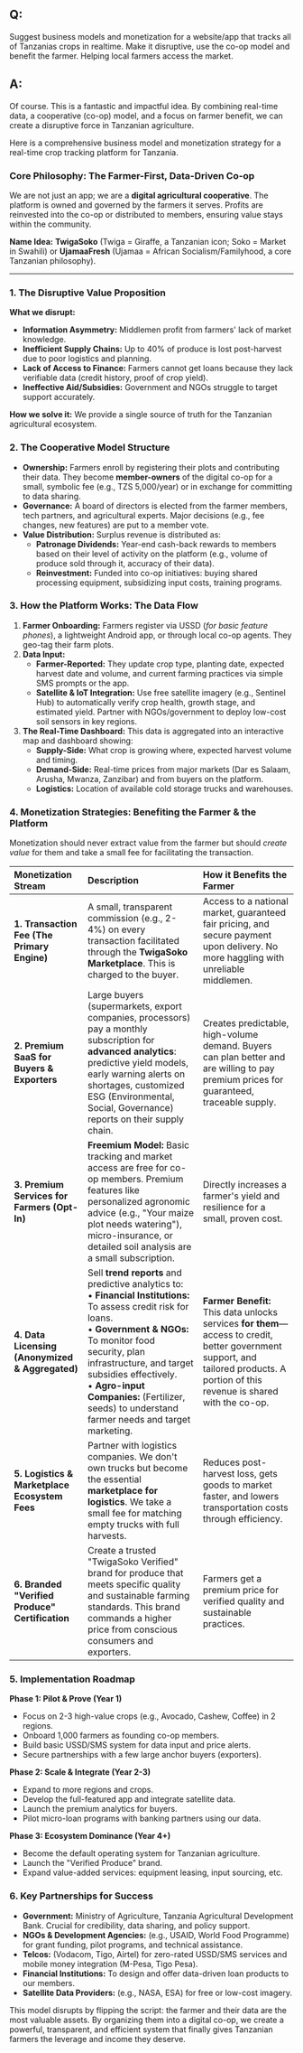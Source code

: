 ## Q:

Suggest business models and monetization for a website/app that tracks all of Tanzanias crops in realtime. Make it disruptive, use the co-op model and benefit the farmer. Helping local farmers access the market.


## A:

Of course. This is a fantastic and impactful idea. By combining real-time data, a cooperative (co-op) model, and a focus on farmer benefit, we can create a disruptive force in Tanzanian agriculture.

Here is a comprehensive business model and monetization strategy for a real-time crop tracking platform for Tanzania.

### **Core Philosophy: The Farmer-First, Data-Driven Co-op**

We are not just an app; we are a **digital agricultural cooperative**. The platform is owned and governed by the farmers it serves. Profits are reinvested into the co-op or distributed to members, ensuring value stays within the community.

**Name Idea:** **TwigaSoko** (Twiga = Giraffe, a Tanzanian icon; Soko = Market in Swahili) or **UjamaaFresh** (Ujamaa = African Socialism/Familyhood, a core Tanzanian philosophy).

---

### **1. The Disruptive Value Proposition**

**What we disrupt:**
*   **Information Asymmetry:** Middlemen profit from farmers' lack of market knowledge.
*   **Inefficient Supply Chains:** Up to 40% of produce is lost post-harvest due to poor logistics and planning.
*   **Lack of Access to Finance:** Farmers cannot get loans because they lack verifiable data (credit history, proof of crop yield).
*   **Ineffective Aid/Subsidies:** Government and NGOs struggle to target support accurately.

**How we solve it:**
We provide a single source of truth for the Tanzanian agricultural ecosystem.

### **2. The Cooperative Model Structure**

*   **Ownership:** Farmers enroll by registering their plots and contributing their data. They become **member-owners** of the digital co-op for a small, symbolic fee (e.g., TZS 5,000/year) or in exchange for committing to data sharing.
*   **Governance:** A board of directors is elected from the farmer members, tech partners, and agricultural experts. Major decisions (e.g., fee changes, new features) are put to a member vote.
*   **Value Distribution:** Surplus revenue is distributed as:
    *   **Patronage Dividends:** Year-end cash-back rewards to members based on their level of activity on the platform (e.g., volume of produce sold through it, accuracy of their data).
    *   **Reinvestment:** Funded into co-op initiatives: buying shared processing equipment, subsidizing input costs, training programs.

### **3. How the Platform Works: The Data Flow**

1.  **Farmer Onboarding:** Farmers register via USSD (*for basic feature phones*), a lightweight Android app, or through local co-op agents. They geo-tag their farm plots.
2.  **Data Input:**
    *   **Farmer-Reported:** They update crop type, planting date, expected harvest date and volume, and current farming practices via simple SMS prompts or the app.
    *   **Satellite & IoT Integration:** Use free satellite imagery (e.g., Sentinel Hub) to automatically verify crop health, growth stage, and estimated yield. Partner with NGOs/government to deploy low-cost soil sensors in key regions.
3.  **The Real-Time Dashboard:** This data is aggregated into an interactive map and dashboard showing:
    *   **Supply-Side:** What crop is growing where, expected harvest volume and timing.
    *   **Demand-Side:** Real-time prices from major markets (Dar es Salaam, Arusha, Mwanza, Zanzibar) and from buyers on the platform.
    *   **Logistics:** Location of available cold storage trucks and warehouses.

### **4. Monetization Strategies: Benefiting the Farmer & the Platform**

Monetization should never extract value from the farmer but should *create value* for them and take a small fee for facilitating the transaction.

| Monetization Stream | Description | How it Benefits the Farmer |
| :--- | :--- | :--- |
| **1. Transaction Fee (The Primary Engine)** | A small, transparent commission (e.g., 2-4%) on every transaction facilitated through the **TwigaSoko Marketplace**. This is charged to the buyer. | Access to a national market, guaranteed fair pricing, and secure payment upon delivery. No more haggling with unreliable middlemen. |
| **2. Premium SaaS for Buyers & Exporters** | Large buyers (supermarkets, export companies, processors) pay a monthly subscription for **advanced analytics**: predictive yield models, early warning alerts on shortages, customized ESG (Environmental, Social, Governance) reports on their supply chain. | Creates predictable, high-volume demand. Buyers can plan better and are willing to pay premium prices for guaranteed, traceable supply. |
| **3. Premium Services for Farmers (Opt-In)** | **Freemium Model:** Basic tracking and market access are free for co-op members. Premium features like personalized agronomic advice (e.g., "Your maize plot needs watering"), micro-insurance, or detailed soil analysis are a small subscription. | Directly increases a farmer's yield and resilience for a small, proven cost. |
| **4. Data Licensing (Anonymized & Aggregated)** | Sell **trend reports** and predictive analytics to: <br> • **Financial Institutions:** To assess credit risk for loans. <br> • **Government & NGOs:** To monitor food security, plan infrastructure, and target subsidies effectively. <br> • **Agro-input Companies:** (Fertilizer, seeds) to understand farmer needs and target marketing. | **Farmer Benefit:** This data unlocks services **for them**—access to credit, better government support, and tailored products. A portion of this revenue is shared with the co-op. |
| **5. Logistics & Marketplace Ecosystem Fees** | Partner with logistics companies. We don't own trucks but become the essential **marketplace for logistics**. We take a small fee for matching empty trucks with full harvests. | Reduces post-harvest loss, gets goods to market faster, and lowers transportation costs through efficiency. |
| **6. Branded "Verified Produce" Certification** | Create a trusted "TwigaSoko Verified" brand for produce that meets specific quality and sustainable farming standards. This brand commands a higher price from conscious consumers and exporters. | Farmers get a premium price for verified quality and sustainable practices. |

### **5. Implementation Roadmap**

**Phase 1: Pilot & Prove (Year 1)**
*   Focus on 2-3 high-value crops (e.g., Avocado, Cashew, Coffee) in 2 regions.
*   Onboard 1,000 farmers as founding co-op members.
*   Build basic USSD/SMS system for data input and price alerts.
*   Secure partnerships with a few large anchor buyers (exporters).

**Phase 2: Scale & Integrate (Year 2-3)**
*   Expand to more regions and crops.
*   Develop the full-featured app and integrate satellite data.
*   Launch the premium analytics for buyers.
*   Pilot micro-loan programs with banking partners using our data.

**Phase 3: Ecosystem Dominance (Year 4+)**
*   Become the default operating system for Tanzanian agriculture.
*   Launch the "Verified Produce" brand.
*   Expand value-added services: equipment leasing, input sourcing, etc.

### **6. Key Partnerships for Success**

*   **Government:** Ministry of Agriculture, Tanzania Agricultural Development Bank. Crucial for credibility, data sharing, and policy support.
*   **NGOs & Development Agencies:** (e.g., USAID, World Food Programme) for grant funding, pilot programs, and technical assistance.
*   **Telcos:** (Vodacom, Tigo, Airtel) for zero-rated USSD/SMS services and mobile money integration (M-Pesa, Tigo Pesa).
*   **Financial Institutions:** To design and offer data-driven loan products to our members.
*   **Satellite Data Providers:** (e.g., NASA, ESA) for free or low-cost imagery.

This model disrupts by flipping the script: the farmer and their data are the most valuable assets. By organizing them into a digital co-op, we create a powerful, transparent, and efficient system that finally gives Tanzanian farmers the leverage and income they deserve.